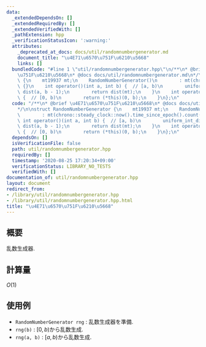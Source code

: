 ```yaml
---
data:
  _extendedDependsOn: []
  _extendedRequiredBy: []
  _extendedVerifiedWith: []
  _pathExtension: hpp
  _verificationStatusIcon: ':warning:'
  attributes:
    _deprecated_at_docs: docs/util/randomnumbergenerator.md
    document_title: "\u4E71\u6570\u751F\u6210\u5668"
    links: []
  bundledCode: "#line 1 \"util/randomnumbergenerator.hpp\"\n/**\n* @brief \u4E71\u6570\
    \u751F\u6210\u5668\n* @docs docs/util/randomnumbergenerator.md\n*/\n\nstruct RandomNumberGenerator\
    \ {\n    mt19937 mt;\n    RandomNumberGenerator()\n        : mt(chrono::steady_clock::now().time_since_epoch().count())\
    \ {}\n    int operator()(int a, int b) {  // [a, b)\n        uniform_int_distribution<int>\
    \ dist(a, b - 1);\n        return dist(mt);\n    }\n    int operator()(int b)\
    \ {  // [0, b)\n        return (*this)(0, b);\n    }\n};\n"
  code: "/**\n* @brief \u4E71\u6570\u751F\u6210\u5668\n* @docs docs/util/randomnumbergenerator.md\n\
    */\n\nstruct RandomNumberGenerator {\n    mt19937 mt;\n    RandomNumberGenerator()\n\
    \        : mt(chrono::steady_clock::now().time_since_epoch().count()) {}\n   \
    \ int operator()(int a, int b) {  // [a, b)\n        uniform_int_distribution<int>\
    \ dist(a, b - 1);\n        return dist(mt);\n    }\n    int operator()(int b)\
    \ {  // [0, b)\n        return (*this)(0, b);\n    }\n};\n"
  dependsOn: []
  isVerificationFile: false
  path: util/randomnumbergenerator.hpp
  requiredBy: []
  timestamp: '2020-08-25 17:20:34+09:00'
  verificationStatus: LIBRARY_NO_TESTS
  verifiedWith: []
documentation_of: util/randomnumbergenerator.hpp
layout: document
redirect_from:
- /library/util/randomnumbergenerator.hpp
- /library/util/randomnumbergenerator.hpp.html
title: "\u4E71\u6570\u751F\u6210\u5668"
---
```

## 概要

乱数生成器.

## 計算量

$O(1)$

## 使用例

* `RandomNumberGenerator rng` : 乱数生成器を準備.
* `rng(b)` : $[0, b)$から乱数生成.
* `rng(a, b)` : $[a, b)$から乱数生成.
